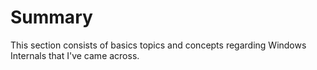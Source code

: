 Summary
===

This section consists of basics topics and concepts regarding Windows Internals that I've came across.
